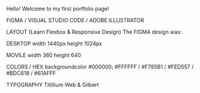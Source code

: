 Hello! Welcome to my first portfolio page!

FIGMA / VISUAL STUDIO CODE / ADOBE ILLUSTRATOR 

LAYOUT
(Learn Flexbox & Responsive Design)
The FIGMA design was:

DESKTOP
width  1440px
height 1024px

MOVILE 
width 360
height 640


COLORS / HEX
backgroundcolor  #000000;
#FFFFFF / #F785B1 / #FED557 / #BDC618 / #61AFFF 

TYPOGRAPHY
Titillium Web & Gilbert

